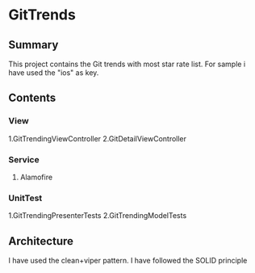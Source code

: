 # GitTrends

## Summary

This project contains the Git trends with most star rate list.
For sample i have used the "ios" as key.

## Contents
### View
1.GitTrendingViewController
2.GitDetailViewController

### Service
1. Alamofire

### UnitTest
1.GitTrendingPresenterTests
2.GitTrendingModelTests

## Architecture

I have used the clean+viper pattern.
I have followed the SOLID principle

